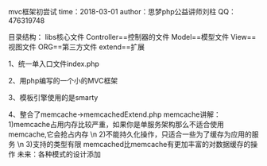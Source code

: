 mvc框架初尝试
time：2018-03-01
author：思梦php公益讲师刘柱
QQ：476319748


目录结构：
libs核心文件
Controller==控制器的文件
Model==模型文件
View==视图文件
ORG==第三方文件
extend==扩展

1、统一单入口文件index.php


2、用php编写的一个小的MVC框架


3、模板引擎使用的是smarty


4、整合了memcache->memcachedExtend.php
memcache讲解：
1)memcache占用内存比较严重，如果你是单服务架构那么不适合使用memcache,它会抢占内存 \n
2)不能持久化操作，只适合一些为了缓存为应用的服务 \n
3)支持的类型有限
memcached比memcache有更加丰富的对数据缓存的操作
未来：各种模式的设计添加
